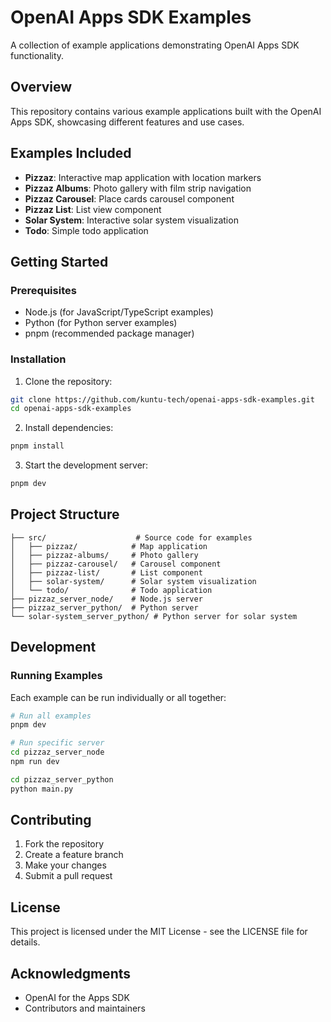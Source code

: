 # OpenAI Apps SDK Examples

A collection of example applications demonstrating OpenAI Apps SDK functionality.

## Overview

This repository contains various example applications built with the OpenAI Apps SDK, showcasing different features and use cases.

## Examples Included

- **Pizzaz**: Interactive map application with location markers
- **Pizzaz Albums**: Photo gallery with film strip navigation
- **Pizzaz Carousel**: Place cards carousel component
- **Pizzaz List**: List view component
- **Solar System**: Interactive solar system visualization
- **Todo**: Simple todo application

## Getting Started

### Prerequisites

- Node.js (for JavaScript/TypeScript examples)
- Python (for Python server examples)
- pnpm (recommended package manager)

### Installation

1. Clone the repository:
```bash
git clone https://github.com/kuntu-tech/openai-apps-sdk-examples.git
cd openai-apps-sdk-examples
```

2. Install dependencies:
```bash
pnpm install
```

3. Start the development server:
```bash
pnpm dev
```

## Project Structure

```
├── src/                    # Source code for examples
│   ├── pizzaz/            # Map application
│   ├── pizzaz-albums/     # Photo gallery
│   ├── pizzaz-carousel/   # Carousel component
│   ├── pizzaz-list/       # List component
│   ├── solar-system/      # Solar system visualization
│   └── todo/              # Todo application
├── pizzaz_server_node/    # Node.js server
├── pizzaz_server_python/  # Python server
└── solar-system_server_python/ # Python server for solar system
```

## Development

### Running Examples

Each example can be run individually or all together:

```bash
# Run all examples
pnpm dev

# Run specific server
cd pizzaz_server_node
npm run dev

cd pizzaz_server_python
python main.py
```

## Contributing

1. Fork the repository
2. Create a feature branch
3. Make your changes
4. Submit a pull request

## License

This project is licensed under the MIT License - see the LICENSE file for details.

## Acknowledgments

- OpenAI for the Apps SDK
- Contributors and maintainers
